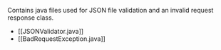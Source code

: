 Contains java files used for JSON file validation and an invalid request response class.

- [[JSONValidator.java]]
- [[BadRequestException.java]]
